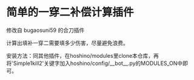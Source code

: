 # 简单的一穿二补偿计算插件

修改自 bugaosuni59 的合刀插件

计算出填补一穿二需要填多少伤害，尽量避免浪费。

安装方法：同其他插件，在hoshino/modules里clone本仓库，再将'Simple1kill2'关键字加入hoshino/config/\_\_bot\_\_.py的MODULES_ON中即可。
